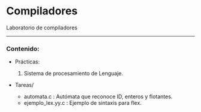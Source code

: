 # Compiladores
Laboratorio de compiladores

---

### Contenido:

* Prácticas:
  1. Sistema de procesamiento de Lenguaje.

* Tareas/
  + automata.c : Autómata que reconoce ID, enteros y flotantes.
  + ejemplo_lex.yy.c : Ejemplo de sintaxis para flex.
